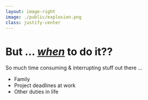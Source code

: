 ```yaml
---
layout: image-right
image: ./public/explosion.png
class: justify-center
---
```


# But ... <u>***when***</u> to do it??

So much time consuming & interrupting stuff out there ...

- Family
- Project deadlines at work
- Other duties in life
